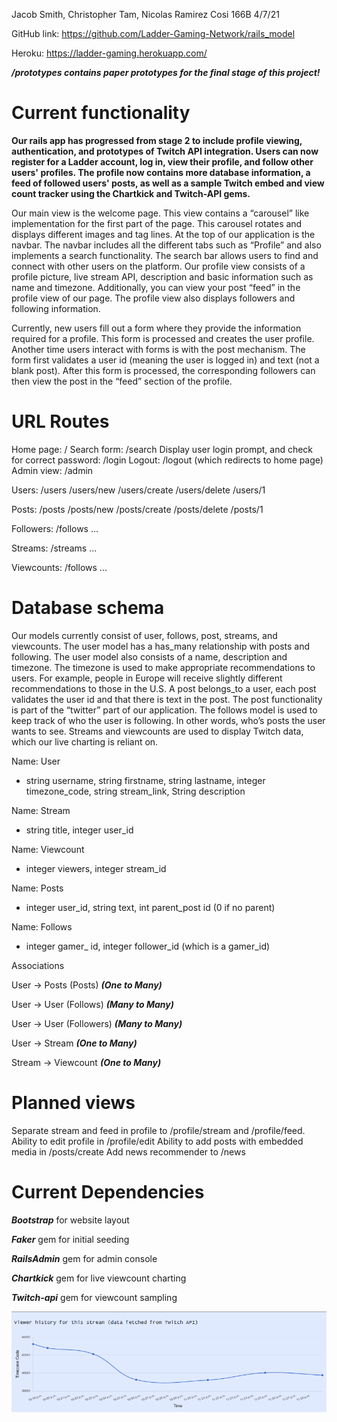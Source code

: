 Jacob Smith, Christopher Tam, Nicolas Ramirez
Cosi 166B
4/7/21

GitHub link: https://github.com/Ladder-Gaming-Network/rails_model

Heroku: https://ladder-gaming.herokuapp.com/

**_/prototypes contains paper prototypes for the final stage of this project!_**

# Current functionality

**Our rails app has progressed from stage 2 to include profile viewing, authentication, and prototypes of Twitch API integration. Users can now register for a Ladder account, log in, view their profile, and follow other users' profiles. The profile now contains more database information, a feed of followed users' posts, as well as a sample Twitch embed and view count tracker using the Chartkick and Twitch-API gems.**

Our main view is the welcome page. This view contains a “carousel” like implementation for the first part of the page. This carousel rotates and displays different images and tag lines. At the top of our application is the navbar. The navbar includes all the different tabs such as “Profile” and also implements a search functionality. The search bar allows users to find and connect with other users on the platform. Our profile view consists of a profile picture, live stream API, description and basic information such as name and timezone. Additionally, you can view your post “feed” in the profile view of our page. The profile view also displays followers and following information.

Currently, new users fill out a form where they provide the information required for a profile. This form is processed and creates the user profile. Another time users interact with forms is with the post mechanism. The form first validates a user id (meaning the user is logged in) and text (not a blank post). After this form is processed, the corresponding followers can then view the post in the “feed” section of the profile.

# URL Routes

Home page: /
Search form: /search
Display user login prompt, and check for correct password: /login
Logout: /logout (which redirects to home page)
Admin view: /admin

Users: /users
/users/new
/users/create
/users/delete
/users/1

Posts: /posts
/posts/new
/posts/create
/posts/delete
/posts/1

Followers: /follows
...

Streams: /streams
...

Viewcounts: /follows
...

# Database schema

Our models currently consist of user, follows, post, streams, and viewcounts. The user model has a has_many relationship with posts and following. The user model also consists of a name, description and timezone. The timezone is used to make appropriate recommendations to users. For example, people in Europe will receive slightly different recommendations to those in the U.S. A post belongs_to a user, each post validates the user id and that there is text in the post. The post functionality is part of the “twitter” part of our application. The follows model is used to keep track of who the user is following. In other words, who’s posts the user wants to see. Streams and viewcounts are used to display Twitch data, which our live charting is reliant on.

Name: User

- string username, string firstname, string lastname, integer timezone_code, string stream_link, String description

Name: Stream

- string title, integer user_id

Name: Viewcount

- integer viewers, integer stream_id

Name: Posts

- integer user_id, string text, int parent_post id (0 if no parent)

Name: Follows

- integer gamer\_ id, integer follower_id (which is a gamer_id)

Associations

User -> Posts (Posts) **_(One to Many)_**

User -> User (Follows) **_(Many to Many)_**

User -> User (Followers) **_(Many to Many)_**

User -> Stream **_(One to Many)_**

Stream -> Viewcount **_(One to Many)_**

# Planned views

Separate stream and feed in profile to /profile/stream and /profile/feed.
Ability to edit profile in /profile/edit
Ability to add posts with embedded media in /posts/create
Add news recommender to /news

# Current Dependencies

**_Bootstrap_** for website layout

**_Faker_** gem for initial seeding

**_RailsAdmin_** gem for admin console

**_Chartkick_** gem for live viewcount charting

**_Twitch-api_** gem for viewcount sampling

![chart_example](images/chart_example.png)
